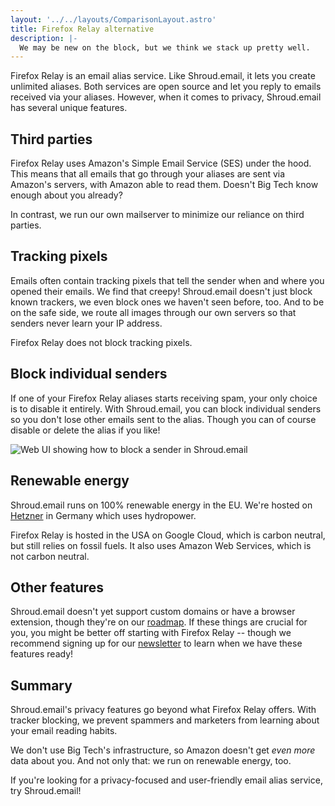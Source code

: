 ```yaml
---
layout: '../../layouts/ComparisonLayout.astro'
title: Firefox Relay alternative
description: |-
  We may be new on the block, but we think we stack up pretty well.
---
```


Firefox Relay is an email alias service. Like Shroud.email, it lets you create unlimited aliases. Both services are open source and let you reply to emails received via your aliases. However, when it comes to privacy, Shroud.email has several unique features.

## Third parties

Firefox Relay uses Amazon's Simple Email Service (SES) under the hood. This means that all emails that go through your aliases are sent via Amazon's servers, with Amazon able to read them. Doesn't Big Tech know enough about you already?

In contrast, we run our own mailserver to minimize our reliance on third parties.

## Tracking pixels

Emails often contain tracking pixels that tell the sender when and where you opened their emails. We find that creepy! Shroud.email doesn't just block known trackers, we even block ones we haven't seen before, too. And to be on the safe side, we route all images through our own servers so that senders never learn your IP address.

Firefox Relay does not block tracking pixels.

## Block individual senders

If one of your Firefox Relay aliases starts receiving spam, your only choice is to disable it entirely. With Shroud.email, you can block individual senders so you don't lose other emails sent to the alias. Though you can of course disable or delete the alias if you like!

<img src="/img/block-sender.png" alt="Web UI showing how to block a sender in Shroud.email" class="max-w-full sm:max-w-[572px] mx-auto" />

## Renewable energy

Shroud.email runs on 100% renewable energy in the EU. We're hosted on [Hetzner](https://www.hetzner.com/unternehmen/umweltschutz/) in Germany which uses hydropower.

Firefox Relay is hosted in the USA on Google Cloud, which is carbon neutral, but still relies on fossil fuels. It also uses Amazon Web Services, which is not carbon neutral.

## Other features

Shroud.email doesn't yet support custom domains or have a browser extension, though they're on our [roadmap](/roadmap). If these things are crucial for you, you might be better off starting with Firefox Relay -- though we recommend signing up for our [newsletter](/newsletter) to learn when we have these features ready!

## Summary

Shroud.email's privacy features go beyond what Firefox Relay offers. With tracker blocking, we prevent spammers and marketers from learning about your email reading habits.

We don't use Big Tech's infrastructure, so Amazon doesn't get *even more* data about you. And not only that: we run on renewable energy, too.

If you're looking for a privacy-focused and user-friendly email alias service, try Shroud.email!
